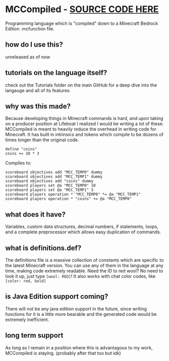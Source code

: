 # MCCompiled - [SOURCE CODE HERE](https://github.com/7UKECREAT0R/MCCompiledSource)
Programming language which is "compiled" down to a Minecraft Bedrock Edition .mcfunction file.

## how do I use this?
unreleased as of now

## tutorials on the language itself?
check out the Tutorials folder on the main GitHub for a deep dive into the langauge and all of its features.

## why was this made?
Because developing things in Minecraft commands is hard, and upon taking on a producer position at Lifeboat I realized I would be writing a lot of these. MCCompiled is meant to heavily reduce the overhead in writing code for Minecraft. It has built in intrinsics and tokens which compile to be dozens of times longer than the original code.
```
define "coins"
coins += 10 * 3
```
Compiles to:
```
scoreboard objectives add "MCC_TEMP0" dummy
scoreboard objectives add "MCC_TEMP1" dummy
scoreboard objectives add "coins" dummy
scoreboard players set @a "MCC_TEMP0" 10
scoreboard players set @a "MCC_TEMP1" 3
scoreboard players operation * "MCC_TEMP0" *= @a "MCC_TEMP1"
scoreboard players operation * "coins" += @a "MCC_TEMP0"
```

## what does it have?
Variables, custom data structures, decimal numbers, if statements, loops, and a complete preprocessor which allows easy duplication of commands.

## what is definitions.def?
The definitions file is a massive collection of constants which are specific to the latest Minecraft version. You can use any of them in the language at any time, making code extremely readable. Need the ID to red wool? No need to look it up, just type `[wool: RED]`! It also works with chat color codes, like `[color: red, bold]`

## is Java Edition support coming?
There will not be any java edition support in the future, since writing functions for it is a little more bearable and the generated code would be extremely inefficient.

## long term support
As long as I remain in a position where this is advantagous to my work, MCCompiled is staying. (probably after that too but idk)
